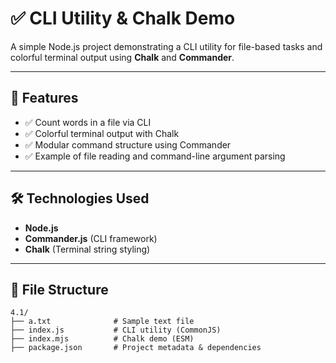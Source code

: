 # ✅ CLI Utility & Chalk Demo

A simple Node.js project demonstrating a CLI utility for file-based tasks and colorful terminal output using **Chalk** and **Commander**.

---

## 🧠 Features

- ✅ Count words in a file via CLI
- ✅ Colorful terminal output with Chalk
- ✅ Modular command structure using Commander
- ✅ Example of file reading and command-line argument parsing

---

## 🛠️ Technologies Used

- **Node.js**
- **Commander.js** (CLI framework)
- **Chalk** (Terminal string styling)

---

## 📂 File Structure

```
4.1/
├── a.txt              # Sample text file
├── index.js           # CLI utility (CommonJS)
├── index.mjs          # Chalk demo (ESM)
├── package.json       # Project metadata & dependencies
```
